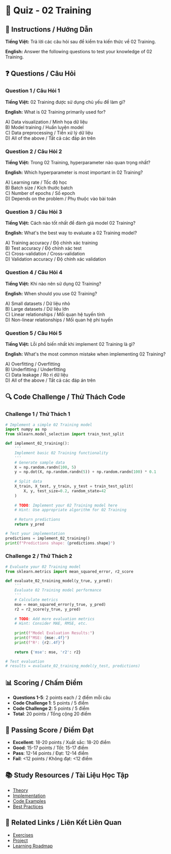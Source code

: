 # 🧠 Quiz - 02 Training

## 📝 Instructions / Hướng Dẫn

**Tiếng Việt:** Trả lời các câu hỏi sau để kiểm tra kiến thức về 02 Training.

**English:** Answer the following questions to test your knowledge of 02 Training.

## ❓ Questions / Câu Hỏi

### Question 1 / Câu Hỏi 1
**Tiếng Việt:** 02 Training được sử dụng chủ yếu để làm gì?

**English:** What is 02 Training primarily used for?

A) Data visualization / Minh họa dữ liệu  
B) Model training / Huấn luyện model  
C) Data preprocessing / Tiền xử lý dữ liệu  
D) All of the above / Tất cả các đáp án trên

### Question 2 / Câu Hỏi 2
**Tiếng Việt:** Trong 02 Training, hyperparameter nào quan trọng nhất?

**English:** Which hyperparameter is most important in 02 Training?

A) Learning rate / Tốc độ học  
B) Batch size / Kích thước batch  
C) Number of epochs / Số epoch  
D) Depends on the problem / Phụ thuộc vào bài toán

### Question 3 / Câu Hỏi 3
**Tiếng Việt:** Cách nào tốt nhất để đánh giá model 02 Training?

**English:** What's the best way to evaluate a 02 Training model?

A) Training accuracy / Độ chính xác training  
B) Test accuracy / Độ chính xác test  
C) Cross-validation / Cross-validation  
D) Validation accuracy / Độ chính xác validation

### Question 4 / Câu Hỏi 4
**Tiếng Việt:** Khi nào nên sử dụng 02 Training?

**English:** When should you use 02 Training?

A) Small datasets / Dữ liệu nhỏ  
B) Large datasets / Dữ liệu lớn  
C) Linear relationships / Mối quan hệ tuyến tính  
D) Non-linear relationships / Mối quan hệ phi tuyến

### Question 5 / Câu Hỏi 5
**Tiếng Việt:** Lỗi phổ biến nhất khi implement 02 Training là gì?

**English:** What's the most common mistake when implementing 02 Training?

A) Overfitting / Overfitting  
B) Underfitting / Underfitting  
C) Data leakage / Rò rỉ dữ liệu  
D) All of the above / Tất cả các đáp án trên

## 🔍 Code Challenge / Thử Thách Code

### Challenge 1 / Thử Thách 1
```python
# Implement a simple 02 Training model
import numpy as np
from sklearn.model_selection import train_test_split

def implement_02_training():
    '''
    Implement basic 02 Training functionality
    '''
    # Generate sample data
    X = np.random.randn(100, 5)
    y = np.dot(X, np.random.randn(5)) + np.random.randn(100) * 0.1
    
    # Split data
    X_train, X_test, y_train, y_test = train_test_split(
        X, y, test_size=0.2, random_state=42
    )
    
    # TODO: Implement your 02 Training model here
    # Hint: Use appropriate algorithm for 02 Training
    
    # Return predictions
    return y_pred

# Test your implementation
predictions = implement_02_training()
print(f"Predictions shape: {predictions.shape}")
```

### Challenge 2 / Thử Thách 2
```python
# Evaluate your 02 Training model
from sklearn.metrics import mean_squared_error, r2_score

def evaluate_02_training_model(y_true, y_pred):
    '''
    Evaluate 02 Training model performance
    '''
    # Calculate metrics
    mse = mean_squared_error(y_true, y_pred)
    r2 = r2_score(y_true, y_pred)
    
    # TODO: Add more evaluation metrics
    # Hint: Consider MAE, RMSE, etc.
    
    print(f"Model Evaluation Results:")
    print(f"MSE: {mse:.4f}")
    print(f"R²: {r2:.4f}")
    
    return {'mse': mse, 'r2': r2}

# Test evaluation
# results = evaluate_02_training_model(y_test, predictions)
```

## 📊 Scoring / Chấm Điểm

- **Questions 1-5**: 2 points each / 2 điểm mỗi câu
- **Code Challenge 1**: 5 points / 5 điểm
- **Code Challenge 2**: 5 points / 5 điểm
- **Total**: 20 points / Tổng cộng 20 điểm

## 🎯 Passing Score / Điểm Đạt

- **Excellent**: 18-20 points / Xuất sắc: 18-20 điểm
- **Good**: 15-17 points / Tốt: 15-17 điểm  
- **Pass**: 12-14 points / Đạt: 12-14 điểm
- **Fail**: <12 points / Không đạt: <12 điểm

## 📚 Study Resources / Tài Liệu Học Tập

- [Theory](./THEORY_02_training.md)
- [Implementation](./IMPLEMENTATION_02_training.md)
- [Code Examples](./CODE_EXAMPLES_02_training.md)
- [Best Practices](./BEST_PRACTICES_02_training.md)

## 🔗 Related Links / Liên Kết Liên Quan

- [Exercises](./EXERCISES_02_training.md)
- [Project](./PROJECT_02_training.md)
- [Learning Roadmap](./LEARNING_ROADMAP_02_training.md)
